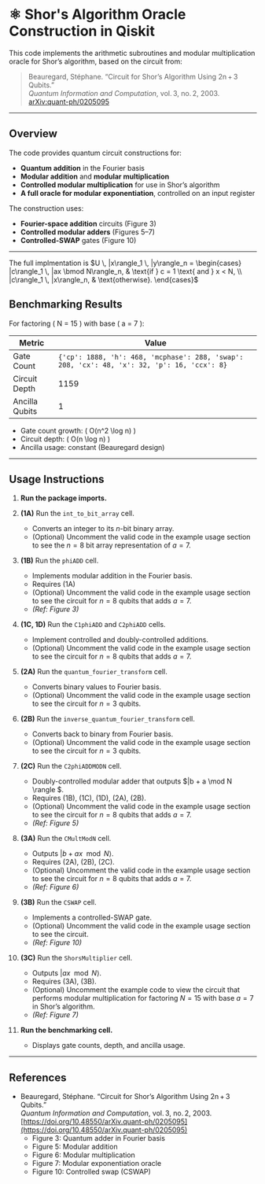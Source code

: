 # ⚛️ Shor's Algorithm Oracle Construction in Qiskit

This code implements the arithmetic subroutines and modular multiplication oracle for Shor’s algorithm, based on the circuit from:

> Beauregard, Stéphane. “Circuit for Shor’s Algorithm Using 2n + 3 Qubits.”  
> *Quantum Information and Computation*, vol. 3, no. 2, 2003.  
> [arXiv:quant-ph/0205095](https://doi.org/10.48550/arXiv.quant-ph/0205095)

---

## Overview

The code provides quantum circuit constructions for:

- **Quantum addition** in the Fourier basis  
- **Modular addition** and **modular multiplication**  
- **Controlled modular multiplication** for use in Shor’s algorithm  
- **A full oracle for modular exponentiation**, controlled on an input register

The construction uses:

- **Fourier-space addition** circuits (Figure 3)  
- **Controlled modular adders** (Figures 5–7)  
- **Controlled-SWAP** gates (Figure 10)

---

The full implmentation is $U \, |x\rangle_1 \, |y\rangle_n =
\begin{cases}
|c\rangle_1 \, |ax \bmod N\rangle_n, & \text{if } c = 1 \text{ and } x < N, \\
|c\rangle_1 \, |x\rangle_n, & \text{otherwise}.
\end{cases}$

## Benchmarking Results

For factoring \( N = 15 \) with base \( a = 7 \):

| Metric          | Value                                                                                     |
|-----------------|-------------------------------------------------------------------------------------------|
| Gate Count      | `{'cp': 1888, 'h': 468, 'mcphase': 288, 'swap': 208, 'cx': 48, 'x': 32, 'p': 16, 'ccx': 8}` |
| Circuit Depth   | 1159                                                                                      |
| Ancilla Qubits  | 1                                                                                         

- Gate count growth: \( O(n^2 \log n) \)  
- Circuit depth: \( O(n \log n) \)  
- Ancilla usage: constant (Beauregard design)

---

## Usage Instructions

1. **Run the package imports.**

2. **(1A)** Run the `int_to_bit_array` cell.  
   - Converts an integer to its $n$-bit binary array.  
   - (Optional) Uncomment the valid code in the example usage section to see the $n = 8$ bit array representation of $a = 7$.

3. **(1B)** Run the `phiADD` cell.  
   - Implements modular addition in the Fourier basis.
   - Requires (1A)
   - (Optional) Uncomment the valid code in the example usage section to see the circuit for $n = 8$ qubits that adds $a = 7$.
   - *(Ref: Figure 3)*

4. **(1C, 1D)** Run the `C1phiADD` and `C2phiADD` cells.  
   - Implement controlled and doubly-controlled additions.  
   - (Optional) Uncomment the valid code in the example usage section to see the circuit for $n = 8$ qubits that adds $a = 7$.

5. **(2A)** Run the `quantum_fourier_transform` cell.  
   - Converts binary values to Fourier basis.  
   - (Optional) Uncomment the valid code in the example usage section to see the circuit for $n = 3$ qubits.

6. **(2B)** Run the `inverse_quantum_fourier_transform` cell.  
   - Converts back to binary from Fourier basis.  
   - (Optional) Uncomment the valid code in the example usage section to see the circuit for $n = 3$ qubits.

7. **(2C)** Run the `C2phiADDMODN` cell.  
   - Doubly-controlled modular adder that outputs $|b + a \mod N \rangle $.  
   - Requires (1B), (1C), (1D), (2A), (2B).  
   - (Optional) Uncomment the valid code in the example usage section to see the circuit for $n = 8$ qubits that adds $a = 7$.
   - *(Ref: Figure 5)*

8. **(3A)** Run the `CMultModN` cell.  
   - Outputs $|b + ax \mod N \rangle$.  
   - Requires (2A), (2B), (2C).  
   - (Optional) Uncomment the valid code in the example usage section to see the circuit for $n = 8$ qubits that adds $a = 7$.
   - *(Ref: Figure 6)*

9. **(3B)** Run the `CSWAP` cell.  
   - Implements a controlled-SWAP gate.  
   - (Optional) Uncomment the valid code in the example usage section to see the circuit.
   - *(Ref: Figure 10)*

10. **(3C)** Run the `ShorsMultiplier` cell.  
    - Outputs $|ax \mod N \rangle$.  
    - Requires (3A), (3B).  
    - (Optional) Uncomment the example code to view the circuit that performs modular multiplication for factoring $N=15$ with base $a = 7$ in Shor’s algorithm.
    - *(Ref: Figure 7)*

11. **Run the benchmarking cell.**  
    - Displays gate counts, depth, and ancilla usage.

---

## References

- Beauregard, Stéphane. “Circuit for Shor’s Algorithm Using 2n + 3 Qubits.”  
  *Quantum Information and Computation*, vol. 3, no. 2, 2003.  
  [https://doi.org/10.48550/arXiv.quant-ph/0205095](https://doi.org/10.48550/arXiv.quant-ph/0205095)  
    - Figure 3: Quantum adder in Fourier basis  
    - Figure 5: Modular addition  
    - Figure 6: Modular multiplication  
    - Figure 7: Modular exponentiation oracle  
    - Figure 10: Controlled swap (CSWAP)

